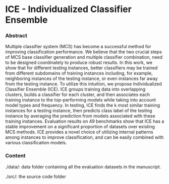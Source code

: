 # ICE - Individualized Classifier Ensemble


### Abstract
Multiple classifier system (MCS) has become a successful method for improving classification performance. We believe that the two crucial steps of MCS base classifier generation and multiple classifier combination, need to be designed coordinately to produce robust results. In this work, we show that for different testing instances, better classifiers may be trained from different subdomains of training instances including, for example, neighboring instances of the testing instance, or even instances far away from the testing instance. To utilize this intuition, we propose Individualized Classifier Ensemble (ICE). ICE groups training data into overlapping clusters, builds a classifier for each cluster, and then associates each training instance to the top-performing models while taking into account model types and frequency. In testing, ICE finds the k most similar training instances for a testing instance, then predicts class label of the testing instance by averaging the prediction from models associated with these training instances. Evaluation results on 49 benchmarks show that ICE has a stable improvement on a significant proportion of datasets over existing MCS methods. ICE provides a novel choice of utilizing internal patterns among instances to improve classification, and can be easily combined with various classification models.


### Content
./data/: data folder containing all the evaluation datasets in the manuscript. 

./src/: the source code folder


